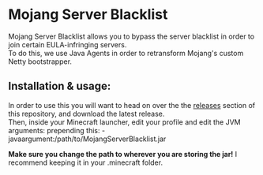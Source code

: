 # Mojang Server Blacklist
Mojang Server Blacklist allows you to bypass the server blacklist in order to join certain EULA-infringing servers.  
To do this, we use Java Agents in order to retransform Mojang's custom Netty bootstrapper.

## Installation &amp; usage:
In order to use this you will want to head on over the the [releases](https://github.com/supercheese200/MojangBlacklistBypass/releases) section of this repository, and download the latest release.  
Then, inside your Minecraft launcher, edit your profile and edit the JVM arguments: prepending this:
    -javaargument:/path/to/MojangServerBlacklist.jar

**Make sure you change the path to wherever you are storing the jar!** I recommend keeping it in your .minecraft folder.
